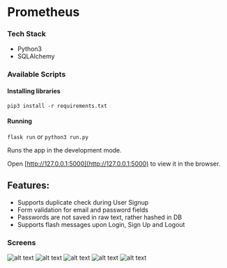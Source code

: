 
# Prometheus 


### Tech Stack
* Python3
* SQLAlchemy

### Available Scripts


#### Installing libraries
 `pip3 install -r requirements.txt`
#### Running
`flask run` or `python3 run.py`
 
Runs the app in the development mode.

Open [http://127.0.0.1:5000](http://127.0.0.1:5000) to view it in the browser.


## Features:
* Supports duplicate check during User Signup
* Form validation for email and password fields
* Passwords are not saved in raw text, rather hashed in DB
* Supports flash messages upon Login, Sign Up and Logout

### Screens

![alt text](https://ibb.co/SJZ2hwJ)
![alt text](https://ibb.co/f4sW02B)
![alt text](https://ibb.co/9NySLr7)
![alt text](https://ibb.co/7gLnT29)
![alt text](https://ibb.co/mvw2HKJ)
